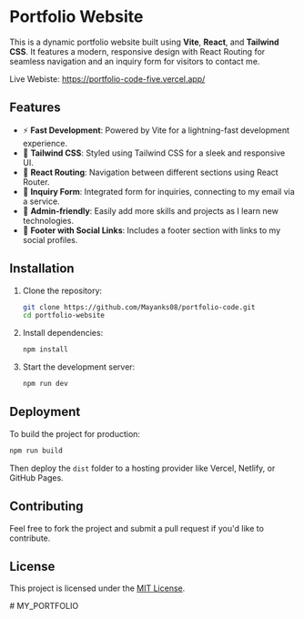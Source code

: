 # Portfolio Website

This is a dynamic portfolio website built using **Vite**, **React**, and **Tailwind CSS**. It features a modern, responsive design with React Routing for seamless navigation and an inquiry form for visitors to contact me.

Live Webiste:  https://portfolio-code-five.vercel.app/
            
## Features

- ⚡ **Fast Development**: Powered by Vite for a lightning-fast development experience.
- 🎨 **Tailwind CSS**: Styled using Tailwind CSS for a sleek and responsive UI.
- 🔄 **React Routing**: Navigation between different sections using React Router.
- 📧 **Inquiry Form**: Integrated form for inquiries, connecting to my email via a service.
- 📌 **Admin-friendly**: Easily add more skills and projects as I learn new technologies.
- 🔗 **Footer with Social Links**: Includes a footer section with links to my social profiles.

## Installation

1. Clone the repository:
   ```sh
   git clone https://github.com/Mayanks08/portfolio-code.git
   cd portfolio-website
   ```

2. Install dependencies:
   ```sh
   npm install
   ```

3. Start the development server:
   ```sh
   npm run dev
   ```

## Deployment

To build the project for production:
```sh
npm run build
```
Then deploy the `dist` folder to a hosting provider like Vercel, Netlify, or GitHub Pages.

## Contributing

Feel free to fork the project and submit a pull request if you'd like to contribute.

## License

This project is licensed under the [MIT License](LICENSE).

#   M Y _ P O R T F O L I O  
 